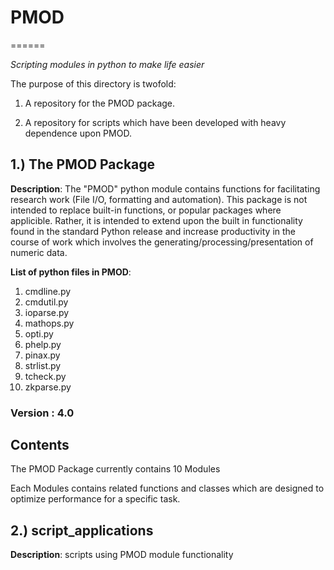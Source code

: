 # PMOD
======

*Scripting modules in python to make life easier*

The purpose of this directory is twofold: 

1. A repository for the PMOD package. 

2. A repository for scripts which have been developed 
   with heavy dependence upon PMOD.


## 1.) The PMOD Package

**Description**: The "PMOD" python module contains functions for facilitating research work (File I/O, formatting and automation). This package is not intended to replace built-in functions, or popular packages where applicible. Rather, it is intended to extend upon the built in functionality found in the standard Python release and increase productivity in the course of work which involves the generating/processing/presentation of numeric data.

**List of python files in PMOD**:

1. cmdline.py
2. cmdutil.py
3. ioparse.py
4. mathops.py
5. opti.py
6. phelp.py
7. pinax.py
8. strlist.py
9. tcheck.py
10. zkparse.py

### Version : 4.0 

## Contents

The PMOD Package currently contains 10 Modules

Each Modules contains related functions and classes which are designed to optimize performance for a specific task.


## 2.) script_applications 

**Description**: scripts using PMOD module functionality 


